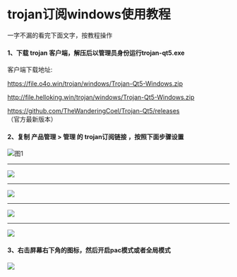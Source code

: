 # trojan订阅windows使用教程

一字不漏的看完下面文字，按教程操作

#### 1、下载 trojan 客户端，解压后以管理员身份运行trojan-qt5.exe

客户端下载地址:

https://file.o4o.win/trojan/windows/Trojan-Qt5-Windows.zip

http://file.helloking.win/trojan/windows/Trojan-Qt5-Windows.zip

https://github.com/TheWanderingCoel/Trojan-Qt5/releases  （官方最新版本）

#### 2、复制 产品管理 > 管理  的 trojan订阅链接  ，按照下面步骤设置

![图1](/img/tj1.png)

-----------------

![](/img/tj2.png)

-----------------

![](/img/tj3.png)

-----------------

![](/img/tj4.png)

-----------------

![](/img/tj5.png)

#### 3、右击屏幕右下角的图标，然后开启pac模式或者全局模式

![](/img/tj6.png)



